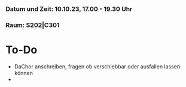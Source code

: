 ### Datum und Zeit: 10.10.23, 17.00 - 19.30 Uhr
### Raum: S202|C301

# To-Do
- DaChor anschreiben, fragen ob verschiebbar oder ausfallen lassen können
- 